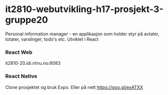 # it2810-webutvikling-h17-prosjekt-3-gruppe20

Personal information manager -  en applikasjon som holder styr på avtaler, totater, varslinger, todo's etc. 
Utviklet i React

### React Web

it2810-20.idi.ntnu.no:8083

### React Native

Clone prosjektet og bruk Expo. Eller på nett https://goo.gl/exATXX
